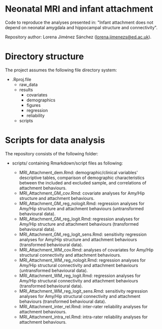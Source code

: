 # Neonatal MRI and infant attachment

Code to reproduce the analyses presented in: "Infant attachment does not depend on neonatal amygdala and hippocampal structure and connectivity".

Repository author: Lorena Jiménez Sánchez (lorena.jimenezs@ed.ac.uk).

# Directory structure

The project assumes the following file directory system:

- .Rproj.file
	- raw_data
	- results
		- covariates
		- demographics
		- figures
		- regression
		- reliability
	- scripts

# Scripts for data analysis

The repository consists of the following folder:

- scripts/ containing Rmarkdown/script files as following:


	- MRI_Attachment_dem.Rmd: demographic/clinical variables' descriptive tables, comparison of demographic characteristics between the included and excluded sample, and correlations of attachment behaviours.
	- 	MRI_Attachment_GM_cov.Rmd: covariate analyses for Amy/Hip structure and attachment behaviours.
	- MRI_Attachment_GM_reg_nologit.Rmd: regression analyses for Amy/Hip structure and attachment behaviours (untransformed behavioural data).
	- MRI_Attachment_GM_reg_logit.Rmd: regression analyses for Amy/Hip structure and attachment behaviours (transformed behavioural data).		
	- MRI_Attachment_GM_reg_logit_sens.Rmd: sensitivity regression analyses for Amy/Hip structure and attachment behaviours (transformed behavioural data).		
	- MRI_Attachment_WM_cov.Rmd: analyses of covariates for Amy/Hip structural connectivity and attachment behaviours.
	- MRI_Attachment_WM_reg_nologit.Rmd: regression analyses for Amy/Hip structural connectivity and attachment behaviours (untransformed behavioural data).
	- MRI_Attachment_WM_reg_logit.Rmd: regression analyses for Amy/Hip structural connectivity and attachment behaviours (transformed behavioural data).
	- MRI_Attachment_WM_reg_logit_sens.Rmd: sensitivity regression analyses for Amy/Hip structural connectivity and attachment behaviours (transformed behavioural data).
	- MRI_Attachment_inter_rel.Rmd: inter-rater reliability analyses for attachment behaviours.	
	- MRI_Attachment_intra_rel.Rmd: intra-rater reliability analyses for attachment behaviours.
